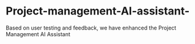 # Project-management-AI-assistant-
  Based on user testing and feedback, we have enhanced the Project Management AI Assistant
